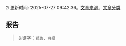 :alarm_clock: 更新时间: 2025-07-27 09:42:36。[文章来源](/README.md)、[文章分类](/TAGS.md)

## 报告


> 关键字：`报告`、`月报`




